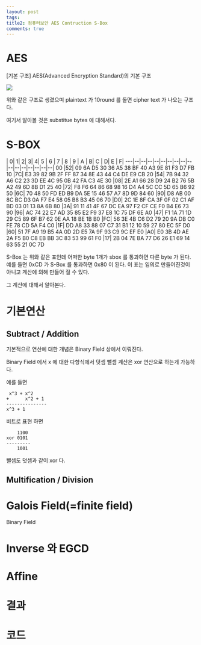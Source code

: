 ```yaml
---
layout: post
tags: 
title2: 컴퓨터보안 AES Contruction S-Box
comments: true
---
```



# AES 
[기본 구조] AES(Advanced Encryption Standard)의 기본 구조  

![](../images/comsecure/hw4_1png)  

위와 같은 구조로 생겼으며 plaintext 가 10round 를 돌면 cipher text 가 나오는 구조다.

여기서 알아볼 것은 substitue bytes 에 대해서다.





# S-BOX

   | 0|  1|  2|  3|  4|  5 | 6 | 7 | 8 | 9 | A | B|  C | D|  E | F|
---|--|--|--|--|--|--|--|--|--|--|--|--|--|--|--|--|
00 |52| 09 6A D5 30 36 A5 38 BF 40 A3 9E 81 F3 D7 FB 
10 |7C| E3 39 82 9B 2F FF 87 34 8E 43 44 C4 DE E9 CB 
20 |54| 7B 94 32 A6 C2 23 3D EE 4C 95 0B 42 FA C3 4E 
30 |08| 2E A1 66 28 D9 24 B2 76 5B A2 49 6D 8B D1 25 
40 |72| F8 F6 64 86 68 98 16 D4 A4 5C CC 5D 65 B6 92 
50 |6C| 70 48 50 FD ED B9 DA 5E 15 46 57 A7 8D 9D 84 
60 |90| D8 AB 00 8C BC D3 0A F7 E4 58 05 B8 B3 45 06 
70 |D0| 2C 1E 8F CA 3F 0F 02 C1 AF BD 03 01 13 8A 6B 
80 |3A| 91 11 41 4F 67 DC EA 97 F2 CF CE F0 B4 E6 73 
90 |96| AC 74 22 E7 AD 35 85 E2 F9 37 E8 1C 75 DF 6E 
A0 |47| F1 1A 71 1D 29 C5 89 6F B7 62 0E AA 18 BE 1B 
B0 |FC| 56 3E 4B C6 D2 79 20 9A DB C0 FE 78 CD 5A F4 
C0 |1F| DD A8 33 88 07 C7 31 B1 12 10 59 27 80 EC 5F 
D0 |60| 51 7F A9 19 B5 4A 0D 2D E5 7A 9F 93 C9 9C EF 
E0 |A0| E0 3B 4D AE 2A F5 B0 C8 EB BB 3C 83 53 99 61 
F0 |17| 2B 04 7E BA 77 D6 26 E1 69 14 63 55 21 0C 7D 

S-Box 는 위와 같은 표인데 어떠한 byte 1개가 sbox 를 통과하면 다른 byte 가 된다.
예를 들면 0xCD 가 S-Box 를 통과하면 0x80 이 된다. 이 표는 임의로 만들어진것이 아니고 계산에 의해 만들어 질 수 있다. 

그 계산에 대해서 알아본다.

# 기본연산
## Subtract / Addition
기본적으로 연산에 대한 개념은 Binary Field 상에서 이뤄진다.

Binary Field 에서 x 에 대한 다항식에서 덧셈 뺄셈 계산은 xor 연산으로 하는게 가능하다.

예를 들면
```
 x^3 + x^2 
+      x^2 + 1
---------------
x^3 + 1 
```


비트로 표현 하면 

```
    1100
xor 0101
---------
    1001
```

뺄셈도 덧셈과 같이 xor 다.


## Multification / Division



# Galois Field(=finite field)
Binary Field

# Inverse 와 EGCD

# Affine

# 결과

# 코드


